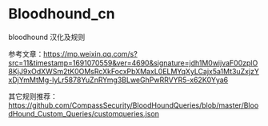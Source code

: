 # Bloodhound_cn
bloodhound 汉化及规则


参考文章：https://mp.weixin.qq.com/s?src=11&timestamp=1691070559&ver=4690&signature=jdh1M0wijvaF00zplO8KjJ9xOdXWSm2tK0OMsRcXkFocxPbXMaxL0ELMYqXyLCajx5a1Mt3uZxjzYxDjYmMtMg-lyLr5878YuZnRYmg3BLweGhPwRRVYR5-x62K0Yya6


其它规则推荐：https://github.com/CompassSecurity/BloodHoundQueries/blob/master/BloodHound_Custom_Queries/customqueries.json
